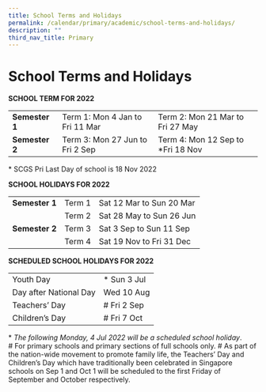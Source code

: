 ```yaml
---
title: School Terms and Holidays
permalink: /calendar/primary/academic/school-terms-and-holidays/
description: ""
third_nav_title: Primary
---
```

# **School Terms and Holidays**

**SCHOOL TERM FOR 2022**


|  	|  	|  	|
|---	|---	|---	|
| **Semester 1** 	| Term 1: Mon 4 Jan to Fri 11 Mar 	| Term 2: Mon 21 Mar to Fri 27 May 	|
| **Semester 2** 	| Term 3: Mon 27 Jun to Fri 2 Sep 	| Term 4: Mon 12 Sep to *Fri 18 Nov 	|

\* SCGS Pri Last Day of school is 18 Nov 2022

**SCHOOL HOLIDAYS FOR 2022**


|  	|  	|  	|
|---	|---	|---	|
| **Semester 1** 	| Term 1 	| Sat 12 Mar to Sun 20 Mar 	|
|  	| Term 2 	| Sat 28 May to Sun 26 Jun 	|
| **Semester 2** 	| Term 3 	| Sat 3 Sep to Sun 11 Sep 	|
|  	| Term 4 	| Sat 19 Nov to Fri 31 Dec 	|



**SCHEDULED SCHOOL HOLIDAYS FOR 2022**

|  	|  	|
|---	|---	|
| Youth Day 	| * Sun 3 Jul 	|
| Day after National Day 	| Wed 10 Aug 	|
| Teachers’ Day 	| # Fri 2 Sep 	|
| Children’s Day 	| # Fri 7 Oct 	|

\* _The following Monday, 4 Jul 2022 will be a scheduled school holiday_.  
\# For primary schools and primary sections of full schools only. # As part of the nation-wide movement to promote family life, the Teachers’ Day and Children’s Day which have traditionally been celebrated in Singapore schools on Sep 1 and Oct 1 will be scheduled to the first Friday of September and October respectively.